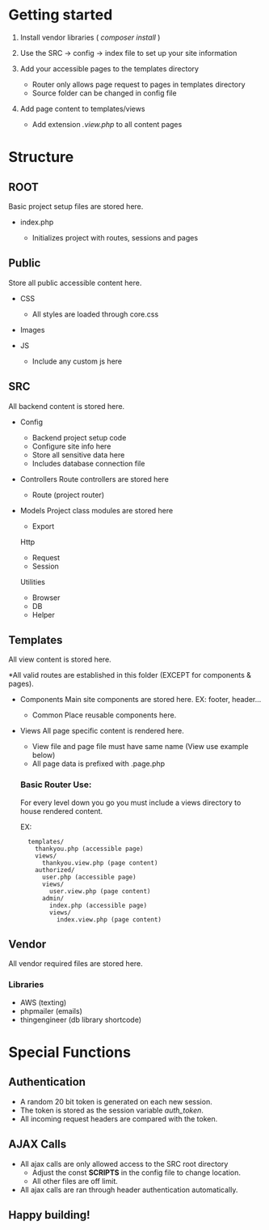 # Getting started

1. Install vendor libraries ( _composer install_ )

2. Use the SRC -> config -> index file to set up your site information

3. Add your accessible pages to the templates directory

   - Router only allows page request to pages in templates directory
   - Source folder can be changed in config file

4. Add page content to templates/views
   - Add extension _.view.php_ to all content pages

# Structure

## ROOT

Basic project setup files are stored here.

- index.php

  - Initializes project with routes, sessions and pages

## Public

Store all public accessible content here.

- CSS

  - All styles are loaded through core.css

- Images
- JS

  - Include any custom js here

## SRC

All backend content is stored here.

- Config

  - Backend project setup code
  - Configure site info here
  - Store all sensitive data here
  - Includes database connection file

- Controllers
  Route controllers are stored here

  - Route (project router)

- Models
  Project class modules are stored here

  - Export

  Http

  - Request
  - Session

  Utilities

  - Browser
  - DB
  - Helper

## Templates

All view content is stored here.

\*All valid routes are established in this folder (EXCEPT for components & pages).

- Components
  Main site components are stored here.
  EX: footer, header...

  - Common
    Place reusable components here.

- Views
  All page specific content is rendered here.

  - View file and page file must have same name (View use example below)
  - All page data is prefixed with .page.php

  ### Basic Router Use:

  For every level down you go you must include a views directory to house rendered content.

  EX:

        templates/
          thankyou.php (accessible page)
          views/
            thankyou.view.php (page content)
          authorized/
            user.php (accessible page)
            views/
              user.view.php (page content)
            admin/
              index.php (accessible page)
              views/
                index.view.php (page content)

## Vendor

All vendor required files are stored here.

### Libraries

- AWS (texting)
- phpmailer (emails)
- thingengineer (db library shortcode)

# Special Functions

## Authentication

- A random 20 bit token is generated on each new session.
- The token is stored as the session variable _auth_token_.
- All incoming request headers are compared with the token.

## AJAX Calls

- All ajax calls are only allowed access to the SRC root directory
  - Adjust the const **SCRIPTS** in the config file to change location.
  - All other files are off limit.
- All ajax calls are ran through header authentication automatically.

## Happy building!
